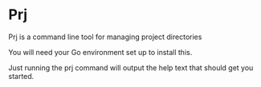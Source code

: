# Prj

Prj is a command line tool for managing project directories

You will need your Go environment set up to install this.

Just running the prj command will output the help text that should get you started.

